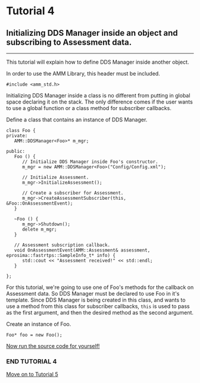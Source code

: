 


# Tutorial 4
## Initializing DDS Manager inside an object and subscribing to Assessment data.

---

This tutorial will explain how to define DDS Manager inside another object.

In order to use the AMM Library, this header must be included.
```
#include <amm_std.h>
```


Initializing DDS Manager inside a class is no different from putting in global space declaring it on the stack. The only difference comes if the user wants to use a global function or a class method for subscriber callbacks.

Define a class that contains an instance of DDS Manager.
```
class Foo {
private:
   AMM::DDSManager<Foo>* m_mgr;

public:
   Foo () {
      // Initialize DDS Manager inside Foo's constructor.
      m_mgr = new AMM::DDSManager<Foo>("Config/Config.xml");

      // Initialize Assessment.
      m_mgr->InitializeAssessment();

      // Create a subscriber for Assessment.
      m_mgr->CreateAssessmentSubscriber(this, &Foo::OnAssessmentEvent);
   }

   ~Foo () {
      m_mgr->Shutdown();
      delete m_mgr;
   }

   // Assessment subscription callback.
   void OnAssessmentEvent(AMM::Assessment& assessment, eprosima::fastrtps::SampleInfo_t* info) {
      std::cout << "Assessment received!" << std::endl;
   }

};
```
For this tutorial, we're going to use one of Foo's methods for the callback on Assessment data. So DDS Manager must be declared to use Foo in it's template. Since DDS Manager is being created in this class, and wants to use a method from this class for subscriber callbacks, `this` is used to pass as the first argument, and then the desired method as the second argument.


Create an instance of Foo.
```
Foo* foo = new Foo();
```


[Now run the source code for yourself!](https://github.com/AdvancedModularManikin/example-module/blob/master/Source/Tutorial_4.cpp)

### END TUTORIAL 4

[Move on to Tutorial 5](Tutorial_5.md)
